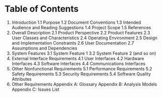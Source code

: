 # Table of Contents
1. Introduction
    1.1 Purpose
    1.2 Document Conventions
    1.3 Intended Audience and Reading Suggestions
    1.4 Project Scope
    1.5 References
2. Overall Description
    2.1 Product Perspective
    2.2 Product Features
    2.3 User Classes and Characteristics
    2.4 Operating Environment
    2.5 Design and Implementation Constraints
    2.6 User Documentation
    2.7 Assumptions and Dependencies
3. System Features
    3.1 System Feature 1
    3.2 System Feature 2 (and so on)
4. External Interface Requirements
    4.1 User Interfaces
    4.2 Hardware Interfaces
    4.3 Software Interfaces
    4.4 Communications Interfaces
5. Other Nonfunctional Requirements
    5.1 Performance Requirements
    5.2 Safety Requirements
    5.3 Security Requirements
    5.4 Software Quality Attributes
6. Other Requirements
Appendix A: Glossary
Appendix B: Analysis Models
Appendix C: Issues List

